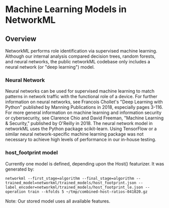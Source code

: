 # Machine Learning Models in NetworkML

## Overview

NetworkML performs role identification via supervised machine learning. Although our 
internal analysis compared decision trees, random forests, and neural networks, the public
networkML codebase only includes a neural network (or "deep learning") model.

### Neural Network
Neural networks can be used for supervised machine learning to match patterns in network
traffic with the functional role of a device. For further information on neural networks,
see Francois Chollet's "Deep Learning with Python" published by Manning
Publications in 2018, especially pages 3-116. For more general information on machine 
learning and information security or cybersecurity, see Clarence 
Chio and David Freeman, "Machine Learning & Security," published by O'Reilly
in 2018. The neural network model in networkML uses the Python package scikit-learn. Using
TensorFlow or a similar neural network-specific machine learning package was not necessary
to achieve high levels of performance in our in-house testing.

### host_footprint model

Currently one model is defined, depending upon the Host() featurizer. It was generated by:

~~~~
networkml --first_stage=algorithm --final_stage=algorithm --trained_model=networkml/trained_models/host_footprint.json --label_encoder=networkml/trained_models/host_footprint_le.json --operation train --kfolds 5 ~/tmp/combined-host-ratios-041020.gz
~~~~

Note: Our stored model uses all available features.